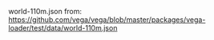 
world-110m.json from: https://github.com/vega/vega/blob/master/packages/vega-loader/test/data/world-110m.json
